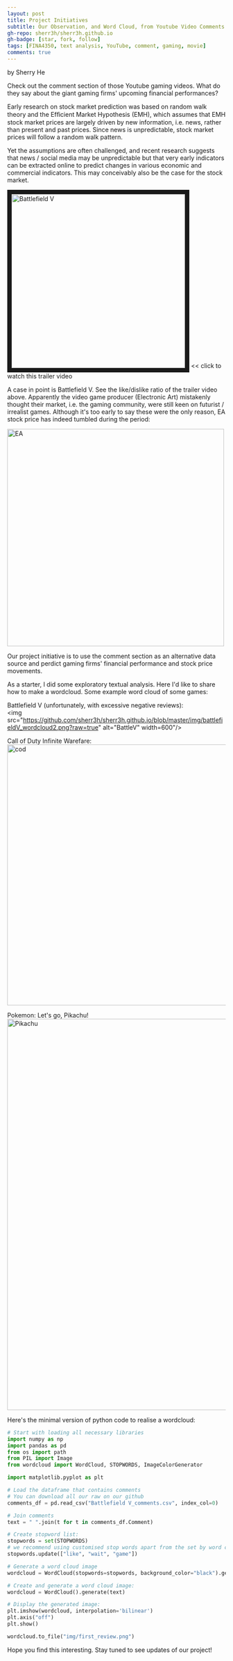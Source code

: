 ```yaml
---
layout: post
title: Project Initiatives
subtitle: Our Observation, and Word Cloud, from Youtube Video Comments
gh-repo: sherr3h/sherr3h.github.io
gh-badge: [star, fork, follow]
tags: [FINA4350, text analysis, YouTube, comment, gaming, movie]
comments: true
---
```

by Sherry He

Check out the comment section of those Youtube gaming videos. What do they say about the giant gaming firms' upcoming financial performances?

Early research on stock market prediction was based on random walk theory and the Efﬁcient Market Hypothesis (EMH), which assumes that EMH stock market prices are largely driven by new information, i.e. news, rather than present and past prices. Since news is unpredictable, stock market prices will follow a random walk pattern.

Yet the assumptions are often challenged, and recent research suggests that news / social media may be unpredictable but that very early indicators can be extracted online to predict changes in various economic and commercial indicators. This may conceivably also be the case for the stock market.

<a href="https://youtu.be/a7ZpQadiyqs" target="_blank"><img src="https://hb.imgix.net/29fd791ab6e5738f14bb7f547675378b617a9e00.jpg?auto=compress,format&fit=crop&h=353&w=616&s=a8887ddc9d96988b11b46400691728ae" alt="Battlefield V" width="400" border="10" /></a>  << click to watch this trailer video

A case in point is Battlefield V. See the like/dislike ratio of the trailer video above. Apparently the video game producer (Electronic Art) mistakenly thought their market, i.e. the gaming community, were still keen on futurist / irrealist games. Although it's too early to say these were the only reason, EA stock price has indeed tumbled during the period:

<img src="https://github.com/sherr3h/sherr3h.github.io/blob/master/img/EA.png?raw=true" alt="EA" width="500" class="center"/>

Our project initiative is to use the comment section as an alternative data source and perdict gaming firms' financial performance and stock price movements. 

As a starter, I did some exploratory textual analysis. Here I'd like to share how to make a wordcloud. Some example word cloud of some games:  

Battlefield V (unfortunately, with excessive negative reviews):  
<img src="https://github.com/sherr3h/sherr3h.github.io/blob/master/img/battlefieldV_wordcloud2.png?raw=true" alt="BattleV" width=600"/>   

Call of Duty Infinite Warefare:   
<img src="https://github.com/sherr3h/sherr3h.github.io/blob/master/img/cod_wordcloud_try1.jpg?raw=true" alt="cod" width="600" class="center"/>  

Pokemon: Let's go, Pikachu!  
<img src="https://github.com/sherr3h/sherr3h.github.io/blob/master/img/pokemon_wordcloud_try2.png?raw=true" alt="Pikachu" width="900" class="center"/>  

Here's the minimal version of python code to realise a wordcloud:
```python
# Start with loading all necessary libraries
import numpy as np
import pandas as pd
from os import path
from PIL import Image
from wordcloud import WordCloud, STOPWORDS, ImageColorGenerator

import matplotlib.pyplot as plt

# Load the dataframe that contains comments
# You can download all our raw on our github
comments_df = pd.read_csv("Battlefield V_comments.csv", index_col=0)

# Join comments 
text = " ".join(t for t in comments_df.Comment)

# Create stopword list:  
stopwords = set(STOPWORDS)
# we recommend using customised stop words apart from the set by word cloud
stopwords.update(["like", "wait", "game"])

# Generate a word cloud image
wordcloud = WordCloud(stopwords=stopwords, background_color="black").generate(text)

# Create and generate a word cloud image:
wordcloud = WordCloud().generate(text)

# Display the generated image:
plt.imshow(wordcloud, interpolation='bilinear')
plt.axis("off")
plt.show()

wordcloud.to_file("img/first_review.png")
```

Hope you find this interesting. Stay tuned to see updates of our project!

